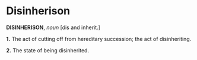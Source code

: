 # Disinherison

**DISINHERISON**, _noun_ \[dis and inherit.\]

**1.** The act of cutting off from hereditary succession; the act of disinheriting.

**2.** The state of being disinherited.